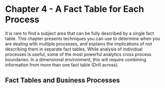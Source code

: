 # Chapter 4 - A Fact Table for Each Process

It is rare to find a subject area that can be fully described by a single fact table. This chapter presents techniques you can use to determine when you are dealing with multiple processes, and explains the implications of not describing them in separate fact tables. While analysis of individual processes is useful, some of the most powerful analytics cross process boundaries. In a dimensional environment, this will require combining information from more than one fact table (Drill across).


## Fact Tables and Business Processes
